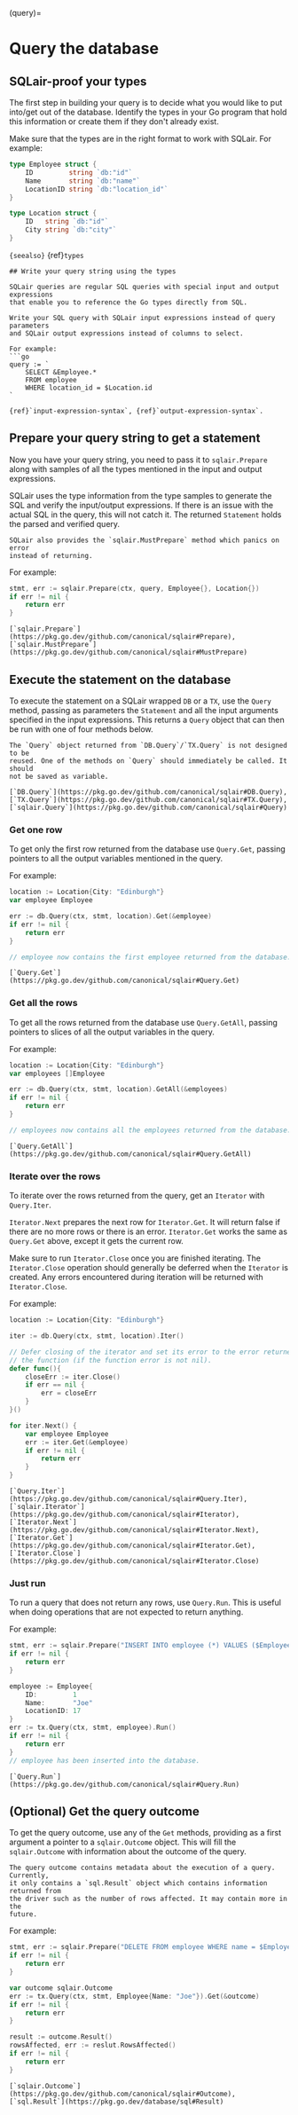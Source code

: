 (query)=
# Query the database

## SQLair-proof your types
The first step in building your query is to decide what you would like to put
into/get out of the database. Identify the types in your Go program that hold
this information or create them if they don't already exist.

Make sure that the types are in the right format to work with SQLair. For example:
```go
type Employee struct {
    ID         string `db:"id"`
    Name       string `db:"name"`
    LocationID string `db:"location_id"`
}

type Location struct {
    ID   string `db:"id"`
    City string `db:"city"`
}
```
```{seealso}```
{ref}`types` 
```
## Write your query string using the types

SQLair queries are regular SQL queries with special input and output expressions
that enable you to reference the Go types directly from SQL.

Write your SQL query with SQLair input expressions instead of query parameters
and SQLair output expressions instead of columns to select.

For example:
```go
query := `
    SELECT &Employee.*
    FROM employee
    WHERE location_id = $Location.id
`
```

```{seealso}
{ref}`input-expression-syntax`, {ref}`output-expression-syntax`.
```
## Prepare your query string to get a statement

Now you have your query string, you need to pass it to `sqlair.Prepare` along
with samples of all the types mentioned in the input and output expressions.

SQLair uses the type information from the type samples to generate the SQL and
verify the input/output expressions. If there is an issue with the actual SQL in
the query, this will not catch it. The returned `Statement` holds the parsed and
verified query.


```{note}
SQLair also provides the `sqlair.MustPrepare` method which panics on error
instead of returning.
```

For example:
```go
stmt, err := sqlair.Prepare(ctx, query, Employee{}, Location{})
if err != nil {
    return err
}
```

```{seealso}
[`sqlair.Prepare`](https://pkg.go.dev/github.com/canonical/sqlair#Prepare),
[`sqlair.MustPrepare`](https://pkg.go.dev/github.com/canonical/sqlair#MustPrepare)
```

## Execute the statement on the database

To execute the statement on a SQLair wrapped `DB` or a `TX`, use the `Query`
method, passing as parameters the `Statement` and all the input arguments
specified in the input expressions. This returns a `Query` object that can then
be run with one of four methods below.

```{note}
The `Query` object returned from `DB.Query`/`TX.Query` is not designed to be
reused. One of the methods on `Query` should immediately be called. It should
not be saved as variable.
```

```{seealso}
[`DB.Query`](https://pkg.go.dev/github.com/canonical/sqlair#DB.Query),
[`TX.Query`](https://pkg.go.dev/github.com/canonical/sqlair#TX.Query),
[`sqlair.Query`](https://pkg.go.dev/github.com/canonical/sqlair#Query)
```

### Get one row
To get only the first row returned from the database use `Query.Get`, passing
pointers to all the output variables mentioned in the query.

For example:
```go
location := Location{City: "Edinburgh"}
var employee Employee

err := db.Query(ctx, stmt, location).Get(&employee)
if err != nil {
    return err
}

// employee now contains the first employee returned from the database.
```

```{seealso}
[`Query.Get`](https://pkg.go.dev/github.com/canonical/sqlair#Query.Get)
```

### Get all the rows
To get all the rows returned from the database use `Query.GetAll`, passing
pointers to slices of all the output variables in the query.

For example:
```go
location := Location{City: "Edinburgh"}
var employees []Employee

err := db.Query(ctx, stmt, location).GetAll(&employees)
if err != nil {
    return err
}

// employees now contains all the employees returned from the database.
```

```{seealso}
[`Query.GetAll`](https://pkg.go.dev/github.com/canonical/sqlair#Query.GetAll)
```

### Iterate over the rows
To iterate over the rows returned from the query, get an `Iterator` with
`Query.Iter`.

`Iterator.Next` prepares the next row for `Iterator.Get`. It will return false
if there are no more rows or there is an error. `Iterator.Get` works the same as
`Query.Get` above, except it gets the current row.

Make sure to run `Iterator.Close` once you are finished iterating. The
`Iterator.Close` operation should generally be deferred when the `Iterator` is
created. Any errors encountered during iteration will be returned with
`Iterator.Close`.

For example:
```go
location := Location{City: "Edinburgh"}

iter := db.Query(ctx, stmt, location).Iter()

// Defer closing of the iterator and set its error to the error returned from 
// the function (if the function error is not nil).
defer func(){
    closeErr := iter.Close()
    if err == nil {
        err = closeErr
    }
}()

for iter.Next() {
    var employee Employee
    err := iter.Get(&employee)
    if err != nil {
        return err
    }  
}
```

```{seealso}
[`Query.Iter`](https://pkg.go.dev/github.com/canonical/sqlair#Query.Iter),
[`sqlair.Iterator`](https://pkg.go.dev/github.com/canonical/sqlair#Iterator),
[`Iterator.Next`](https://pkg.go.dev/github.com/canonical/sqlair#Iterator.Next),
[`Iterator.Get`](https://pkg.go.dev/github.com/canonical/sqlair#Iterator.Get),
[`Iterator.Close`](https://pkg.go.dev/github.com/canonical/sqlair#Iterator.Close)
```
### Just run 
To run a query that does not return any rows, use `Query.Run`. This is useful
when doing operations that are not expected to return anything.

For example:
```go
stmt, err := sqlair.Prepare("INSERT INTO employee (*) VALUES ($Employee.*)", Employee{})
if err != nil {
    return err
}

employee := Employee{
    ID:         1 
    Name:       "Joe"
    LocationID: 17
}
err := tx.Query(ctx, stmt, employee).Run()
if err != nil {
    return err
}
// employee has been inserted into the database.
```

```{seealso}
[`Query.Run`](https://pkg.go.dev/github.com/canonical/sqlair#Query.Run)
```


## (Optional) Get the query outcome

To get the query outcome, use any of the `Get` methods, providing as a first
argument a pointer to a `sqlair.Outcome` object. This will fill the
`sqlair.Outcome` with information about the outcome of the query.

```{note}
The query outcome contains metadata about the execution of a query. Currently,
it only contains a `sql.Result` object which contains information returned from
the driver such as the number of rows affected. It may contain more in the
future.
```

For example:
```go
stmt, err := sqlair.Prepare("DELETE FROM employee WHERE name = $Employee.name", Employee{})
if err != nil {
    return err
}

var outcome sqlair.Outcome
err := tx.Query(ctx, stmt, Employee{Name: "Joe"}).Get(&outcome)
if err != nil {
    return err
}

result := outcome.Result()
rowsAffected, err := reslut.RowsAffected()
if err != nil {
    return err
}
```

```{seealso}
[`sqlair.Outcome`](https://pkg.go.dev/github.com/canonical/sqlair#Outcome),
[`sql.Result`](https://pkg.go.dev/database/sql#Result)
```